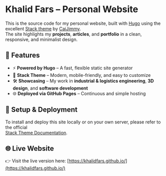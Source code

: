 # Khalid Fars – Personal Website

This is the source code for my personal website, built with [Hugo](https://gohugo.io/) using the excellent [Stack theme](https://github.com/CaiJimmy/hugo-theme-stack) by [CaiJimmy](https://github.com/CaiJimmy).  
The site highlights my **projects**, **articles**, and **portfolio** in a clean, responsive, and minimalist design.

## 🚀 Features

- ⚡ **Powered by Hugo** – A fast, flexible static site generator  
- 🎨 **Stack Theme** – Modern, mobile-friendly, and easy to customize  
- 🛠️ **Showcasing** – My work in **industrial & logistics engineering**, **3D design**, and **software development**  
- 🌐 **Deployed via GitHub Pages** – Continuous and simple hosting

## 📄 Setup & Deployment

To install and deploy this site locally or on your own server, please refer to the official  
[Stack Theme Documentation](https://github.com/CaiJimmy/hugo-theme-stack#readme).

## 🌐 Live Website

👉 Visit the live version here: [https://khalidfars.github.io/](https://khalidfars.github.io/)
